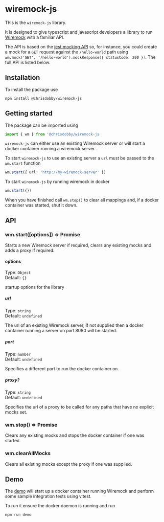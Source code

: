 # wiremock-js

This is the `wiremock-js` library.

It is designed to give typescript and javascript developers a library to run [Wiremock](https://wiremock.org/) with a familiar API.

The API is based on the [jest mocking API](https://jestjs.io/docs/mock-function-api) so, for instance, you could create a mock for a `GET` request against the `/hello-world` path using `wm.mock('GET', '/hello-world').mockResponse({ statusCode: 200 })`. The full API is listed below.

## Installation

To install the package use

```
npm install @chrisdobby/wiremock-js
```

## Getting started

The package can be imported using

```typescript
import { wm } from '@chrisdobby/wiremock-js
```

`wiremock-js` can either use an existing Wiremock server or will start a docker container running a wiremock server.

To start `wiremock-js` to use an existing server a `url` must be passed to the `wm.start` function

```typescript
wm.start({ url: 'http://my-wiremock-server' })
```

To start `wiremock-js` by running wiremock in docker

```typescript
wm.start({})
```

When you have finished call `wm.stop()` to clear all mappings and, if a docker container was started, shut it down.

## API

### wm.start([options]) => Promise<void>

Starts a new Wiremock server if required, clears any existing mocks and adds a proxy if required.

#### options

Type: `Object`<br>
Default: `{}`

startup options for the library

##### url

Type: `string`<br>
Default: `undefined`

The url of an existing Wiremock server, if not supplied then a docker container running a server on port 8080 will be started.

##### port

Type: `number`<br>
Default: `undefined`

Specifies a different port to run the docker container on.

##### proxy?

Type: `string`<br>
Default: `undefined`

Specifies the url of a proxy to be called for any paths that have no explicit mocks set.

### wm.stop() => Promise<void>

Clears any existing mocks and stops the docker container if one was started.

### wm.clearAllMocks

Clears all existing mocks except the proxy if one was supplied.

## Demo

The [demo](./demo/) will start up a docker container running Wiremock and perform some sample integration tests using vitest.

To run it ensure the docker daemon is running and run

```
npm run demo
```
